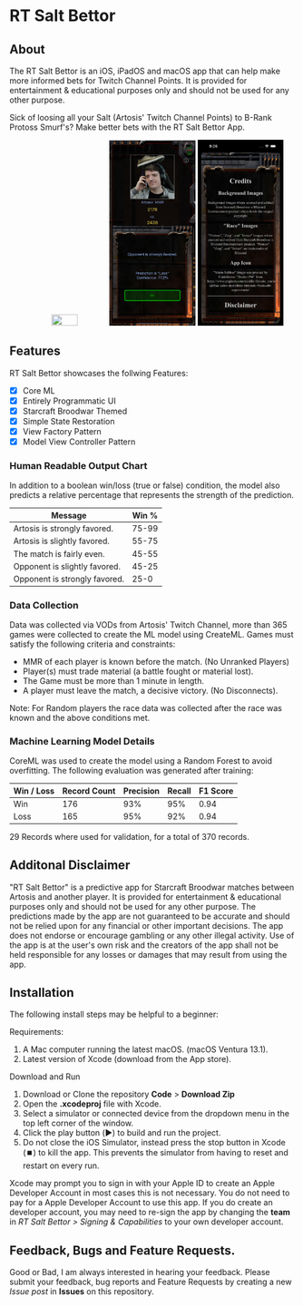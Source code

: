 # RT Salt Bettor

## About
The RT Salt Bettor is an iOS, iPadOS and macOS app that can help make more informed bets for Twitch Channel Points. 
It is provided for entertainment & educational purposes only and should not be used for any other purpose.

Sick of loosing all your Salt (Artosis' Twitch Channel Points) to B-Rank Protoss Smurf's? 
Make better bets with the RT Salt Bettor App.

<p align="center">
    <img src="https://github.com/rloniello/RT-Salt-Bettor/blob/main/RT%20Salt%20Bettor/Resources/screenplay.gif" width=30% height=30%/>
    <img src="https://github.com/rloniello/RT-Salt-Bettor/blob/main/RT%20Salt%20Bettor/Resources/screenshot-main.png" width=30% height=30%/>
    <img src="https://github.com/rloniello/RT-Salt-Bettor/blob/main/RT%20Salt%20Bettor/Resources/screenshot-credits.png" width=30% height=30%/>
</p>

## Features
RT Salt Bettor showcases the follwing Features:

- [x] Core ML
- [x] Entirely Programmatic UI
- [x] Starcraft Broodwar Themed
- [x] Simple State Restoration
- [x] View Factory Pattern
- [x] Model View Controller Pattern

### Human Readable Output Chart

In addition to a boolean win/loss (true or false) condition, 
the model also predicts a relative percentage that represents the strength of the prediction.   

| Message     | Win % |
| ----------- | ----------- |
| Artosis is strongly favored. | 75-99 |
| Artosis is slightly favored. | 55-75 |
| The match is fairly even.    | 45-55 |
| Opponent is slightly favored. | 45-25 |
| Opponent is strongly favored.| 25-0 |

### Data Collection

Data was collected via VODs from Artosis' Twitch Channel, more than 365 games were collected to create the ML model using CreateML. 
Games must satisfy the following criteria and constraints: 
* MMR of each player is known before the match. (No Unranked Players)
* Player(s) must trade material (a battle fought or material lost).
* The Game must be more than 1 minute in length.
* A player must leave the match, a decisive victory. (No Disconnects).

Note: For Random players the race data was collected after the race was known and the above conditions met. 

### Machine Learning Model Details

CoreML was used to create the model using a Random Forest to avoid overfitting. 
The following evaluation was generated after training:

| Win / Loss | Record Count | Precision | Recall | F1 Score | 
| ---------- | ------------ | --------- | ------ | -------- |
| Win        |      176     |   93%     |  95%   |   0.94   |
| Loss       |      165     |   95%     |  92%   |   0.94   |

29 Records where used for validation, for a total of 370 records.

## Additonal Disclaimer
"RT Salt Bettor" is a predictive app for Starcraft Broodwar matches between Artosis and another player. It is provided for entertainment & educational purposes only and should not be used for any other purpose. The predictions made by the app are not guaranteed to be accurate and should not be relied upon for any financial or other important decisions. The app does not endorse or encourage gambling or any other illegal activity. Use of the app is at the user's own risk and the creators of the app shall not be held responsible for any losses or damages that may result from using the app.

## Installation 

The following install steps may be helpful to a beginner:

Requirements:
1. A Mac computer running the latest macOS. (macOS Ventura 13.1).
2. Latest version of Xcode (download from the App store).
    
Download and Run
1. Download or Clone the repository **Code** > **Download Zip**
2. Open the **.xcodeproj** file with Xcode.
3. Select a simulator or connected device from the dropdown menu in the top left corner of the window.
4. Click the play button (▶️) to build and run the project.
5. Do not close the iOS Simulator, instead press the stop button in Xcode (⏹️) to kill the app. This prevents the simulator from having to reset and restart on every run.
    
Xcode may prompt you to sign in with your Apple ID to create an Apple Developer Account in most cases this is not necessary.
You do not need to pay for a Apple Developer Account to use this app. 
If you do create an developer account, you may need to re-sign the app by changing the **team** in *RT Salt Bettor > Signing & Capabilities* to your own developer account. 


## Feedback, Bugs and Feature Requests.

Good or Bad, I am always interested in hearing your feedback. Please submit your feedback, bug reports and Feature Requests by creating a new *Issue post* in **Issues** on this repository.
